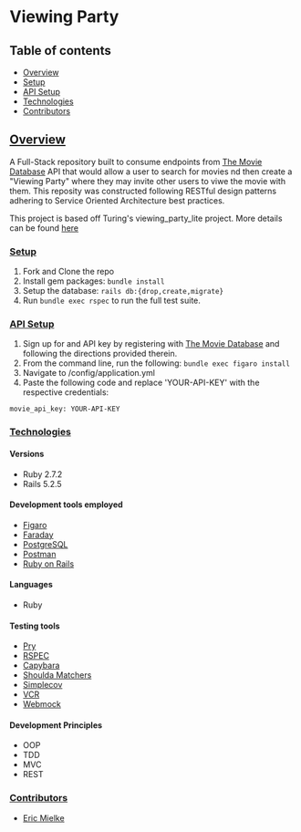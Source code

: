 # Viewing Party

## Table of contents
- [Overview](#overview)
- [Setup](#setup)
- [API Setup](#api-setup)
- [Technologies](#technologies)
- [Contributors](#contributors)

## <ins>Overview</ins>

A Full-Stack repository built to consume endpoints from [The Movie Database](https://www.themoviedb.org/) API that would allow a user to search for movies nd then create a "Viewing Party" where they may invite other users to viwe the movie with them. This reposity was constructed following RESTful design patterns adhering to Service Oriented Architecture best practices. 

This project is based off Turing's viewing_party_lite project. More details can be found [here](https://backend.turing.edu/module3/projects/viewing_party_lite/index)

### <ins>Setup</ins>
1. Fork and Clone the repo
2. Install gem packages: `bundle install`
3. Setup the database: `rails db:{drop,create,migrate}`
4. Run `bundle exec rspec` to run the full test suite.

### <ins>API Setup</ins>
1. Sign up for and API key by registering with [The Movie Database](https://www.themoviedb.org/) and following the directions provided therein.
2. From the command line, run the following: `bundle exec figaro install`
3. Navigate to /config/application.yml
4. Paste the following code and replace 'YOUR-API-KEY' with the respective credentials:
  ```
  movie_api_key: YOUR-API-KEY
  ```

### <ins>Technologies</ins>

#### Versions
- Ruby 2.7.2
- Rails 5.2.5

#### Development tools employed 
- [Figaro](https://github.com/laserlemon/figaro)
- [Faraday](https://lostisland.github.io/faraday/)
- [PostgreSQL](https://www.postgresql.org/)
- [Postman](https://www.postman.com/)
- [Ruby on Rails](https://rubyonrails.org/)


#### Languages
- Ruby

#### Testing tools
- [Pry](http://pry.github.io/)
- [RSPEC](https://rspec.info/)
- [Capybara](https://github.com/teamcapybara/capybara)
- [Shoulda Matchers](https://matchers.shoulda.io/)
- [Simplecov](https://github.com/simplecov-ruby/simplecov)
- [VCR](https://relishapp.com/vcr/vcr/docs)
- [Webmock](https://github.com/bblimke/webmock)

#### Development Principles
- OOP
- TDD
- MVC
- REST

### <ins>Contributors</ins>
- [Eric Mielke](https://github.com/EMielke76)
